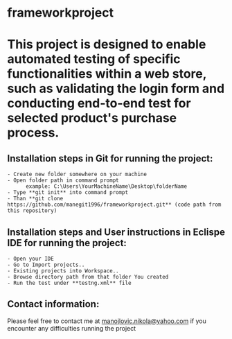 # frameworkproject
# This project is designed to enable automated testing of specific functionalities within a web store, such as validating the login form and conducting end-to-end test for selected product's purchase process.

## Installation steps in Git for running the project:
    - Create new folder somewhere on your machine
    - Open folder path in command prompt
          example: C:\Users\YourMachineName\Desktop\folderName
    - Type **git init** into command prompt
    - Than **git clone https://github.com/manegit1996/frameworkproject.git** (code path from this repository)

## Installation steps and User instructions in Eclispe IDE for running the project:
    - Open your IDE
    - Go to Import projects..
    - Existing projects into Workspace..
    - Browse directory path from that folder You created
    - Run the test under **testng.xml** file


## Contact information:
Please feel free to contact me at manojlovic.nikola@yahoo.com if you encounter any difficulties running the project
